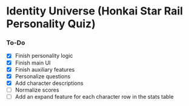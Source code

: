 # Identity Universe (Honkai Star Rail Personality Quiz)
### To-Do
- [x] Finish personality logic
- [x] Finish main UI
- [x] Finish auxiliary features
- [x] Personalize questions
- [x] Add character descriptions
- [ ] Normalize scores
- [ ] Add an expand feature for each character row in the stats table
